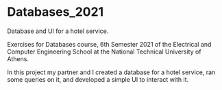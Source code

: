 # Databases_2021
Database and UI for a hotel service.

Exercises for Databases course, 6th Semester 2021 of the Electrical and Computer Engineering School at the National Technical University of Athens.

In this project my partner and I created a database for a hotel service, ran some queries on it, and developed a simple UI to interact with it.
